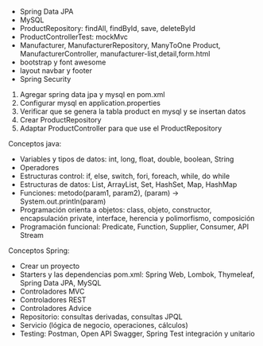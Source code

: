 

* Spring Data JPA
* MySQL
* ProductRepository: findAll, findById, save, deleteById
* ProductControllerTest: mockMvc
* Manufacturer, ManufacturerRepository, ManyToOne Product, ManufacturerController, manufacturer-list,detail,form.html
* bootstrap y font awesome
* layout navbar y footer
* Spring Security 


1. Agregar spring data jpa y mysql en pom.xml
2. Configurar mysql en application.properties
3. Verificar que se genera la tabla product en mysql y se insertan datos
4. Crear ProductRepository
5. Adaptar ProductController para que use el ProductRepository

Conceptos java:

* Variables y tipos de datos: int, long, float, double, boolean, String
* Operadores
* Estructuras control: if, else, switch, fori, foreach, while, do while
* Estructuras de datos: List, ArrayList, Set, HashSet, Map, HashMap
* Funciones: metodo(param1, param2), (param) -> System.out.println(param)
* Programación orienta a objetos: class, objeto, constructor, encapsulación private, interface, herencia y polimorfismo, composición
* Programación funcional: Predicate, Function, Supplier, Consumer, API Stream

Conceptos Spring:

* Crear un proyecto
* Starters y las dependencias pom.xml: Spring Web, Lombok, Thymeleaf, Spring Data JPA, MySQL
* Controladores MVC
* Controladores REST
* Controladores Advice
* Repositorio: consultas derivadas, consultas JPQL
* Servicio (lógica de negocio, operaciones, cálculos)
* Testing: Postman, Open API Swagger, Spring Test integración y unitario

